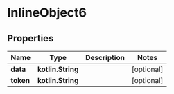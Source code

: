 
# InlineObject6

## Properties
Name | Type | Description | Notes
------------ | ------------- | ------------- | -------------
**data** | **kotlin.String** |  |  [optional]
**token** | **kotlin.String** |  |  [optional]



